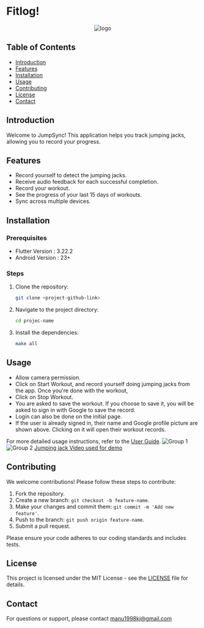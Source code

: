 # Fitlog!

<p align="center">
  <img src="https://github.com/user-attachments/assets/2d8f22c0-3b5a-4420-b50c-ad80861e47a8" alt="logo">
</p>

## Table of Contents

- [Introduction](#introduction)
- [Features](#features)
- [Installation](#installation)
- [Usage](#usage)
- [Contributing](#contributing)
- [License](#license)
- [Contact](#contact)

## Introduction

Welcome to JumpSync! This application helps you track jumping jacks, allowing you to record your progress.

## Features

- Record yourself to detect the jumping jacks.
- Receive audio feedback for each successful completion.
- Record your workout.
- See the progress of your last 15 days of workouts.
- Sync across multiple devices.

## Installation

### Prerequisites
- Flutter Version : 3.22.2
- Android Version : 23+ 

### Steps
1. Clone the repository:
   ```bash
   git clone <project-github-link>
   ```
2. Navigate to the project directory:
   ```bash
   cd projec-name
   ```
3. Install the dependencies:
   ```bash
   make all
   ```

## Usage
- Allow camera permission.
- Click on Start Workout, and record yourself doing jumping jacks from the app. Once you're done with the workout,
- Click on Stop Workout.
- You are asked to save the workout. If you choose to save it, you will be asked to sign in with Google to save the record.
- Login can also be done on the initial page.
- If the user is already signed in, their name and Google profile picture are shown above. Clicking on it will open their workout records.

For more detailed usage instructions, refer to the [User Guide](link-to-user-guide).
![Group 1](https://github.com/user-attachments/assets/14b3aa82-80b8-46f4-b286-f0ed29fbb5b1)
![Group 2](https://github.com/user-attachments/assets/49263100-231e-481c-bd09-576abc0e4bd4)
[Jumping jack Video used for demo](https://www.youtube.com/watch?v=sRDmKd5G8m4)

## Contributing

We welcome contributions! Please follow these steps to contribute:

1. Fork the repository.
2. Create a new branch: `git checkout -b feature-name`.
3. Make your changes and commit them: `git commit -m 'Add new feature'`.
4. Push to the branch: `git push origin feature-name`.
5. Submit a pull request.

Please ensure your code adheres to our coding standards and includes tests.

## License

This project is licensed under the MIT License - see the [LICENSE](LICENSE) file for details.

## Contact

For questions or support, please contact manu1998kj@gmail.com 
```
